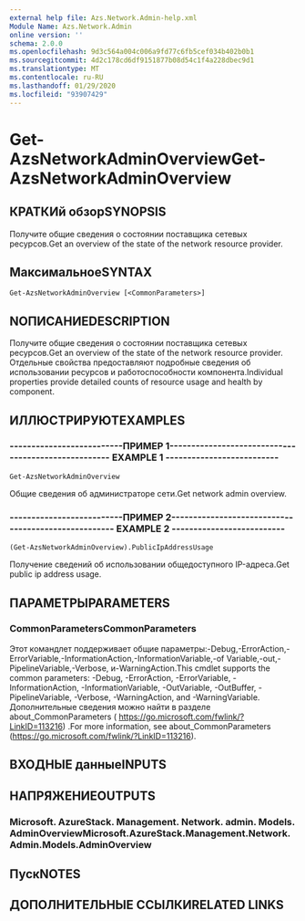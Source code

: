 ```yaml
---
external help file: Azs.Network.Admin-help.xml
Module Name: Azs.Network.Admin
online version: ''
schema: 2.0.0
ms.openlocfilehash: 9d3c564a004c006a9fd77c6fb5cef034b402b0b1
ms.sourcegitcommit: 4d2c178cd6df9151877b08d54c1f4a228dbec9d1
ms.translationtype: MT
ms.contentlocale: ru-RU
ms.lasthandoff: 01/29/2020
ms.locfileid: "93907429"
---
```

# <span data-ttu-id="26a18-101">Get-AzsNetworkAdminOverview</span><span class="sxs-lookup"><span data-stu-id="26a18-101">Get-AzsNetworkAdminOverview</span></span>

## <span data-ttu-id="26a18-102">КРАТКИй обзор</span><span class="sxs-lookup"><span data-stu-id="26a18-102">SYNOPSIS</span></span>
<span data-ttu-id="26a18-103">Получите общие сведения о состоянии поставщика сетевых ресурсов.</span><span class="sxs-lookup"><span data-stu-id="26a18-103">Get an overview of the state of the network resource provider.</span></span>

## <span data-ttu-id="26a18-104">Максимальное</span><span class="sxs-lookup"><span data-stu-id="26a18-104">SYNTAX</span></span>

```
Get-AzsNetworkAdminOverview [<CommonParameters>]
```

## <span data-ttu-id="26a18-105">NОПИСАНИЕ</span><span class="sxs-lookup"><span data-stu-id="26a18-105">DESCRIPTION</span></span>
<span data-ttu-id="26a18-106">Получите общие сведения о состоянии поставщика сетевых ресурсов.</span><span class="sxs-lookup"><span data-stu-id="26a18-106">Get an overview of the state of the network resource provider.</span></span> <span data-ttu-id="26a18-107">Отдельные свойства предоставляют подробные сведения об использовании ресурсов и работоспособности компонента.</span><span class="sxs-lookup"><span data-stu-id="26a18-107">Individual properties provide detailed counts of resource usage and health by component.</span></span>

## <span data-ttu-id="26a18-108">ИЛЛЮСТРИРУЮТ</span><span class="sxs-lookup"><span data-stu-id="26a18-108">EXAMPLES</span></span>

### <span data-ttu-id="26a18-109">--------------------------ПРИМЕР 1--------------------------</span><span class="sxs-lookup"><span data-stu-id="26a18-109">-------------------------- EXAMPLE 1 --------------------------</span></span>
```
Get-AzsNetworkAdminOverview
```

<span data-ttu-id="26a18-110">Общие сведения об администраторе сети.</span><span class="sxs-lookup"><span data-stu-id="26a18-110">Get network admin overview.</span></span>

### <span data-ttu-id="26a18-111">--------------------------ПРИМЕР 2--------------------------</span><span class="sxs-lookup"><span data-stu-id="26a18-111">-------------------------- EXAMPLE 2 --------------------------</span></span>
```
(Get-AzsNetworkAdminOverview).PublicIpAddressUsage
```

<span data-ttu-id="26a18-112">Получение сведений об использовании общедоступного IP-адреса.</span><span class="sxs-lookup"><span data-stu-id="26a18-112">Get public ip address usage.</span></span>

## <span data-ttu-id="26a18-113">ПАРАМЕТРЫ</span><span class="sxs-lookup"><span data-stu-id="26a18-113">PARAMETERS</span></span>

### <span data-ttu-id="26a18-114">CommonParameters</span><span class="sxs-lookup"><span data-stu-id="26a18-114">CommonParameters</span></span>
<span data-ttu-id="26a18-115">Этот командлет поддерживает общие параметры:-Debug,-ErrorAction,-ErrorVariable,-InformationAction,-InformationVariable,-of Variable,-out,-PipelineVariable,-Verbose, и-WarningAction.</span><span class="sxs-lookup"><span data-stu-id="26a18-115">This cmdlet supports the common parameters: -Debug, -ErrorAction, -ErrorVariable, -InformationAction, -InformationVariable, -OutVariable, -OutBuffer, -PipelineVariable, -Verbose, -WarningAction, and -WarningVariable.</span></span> <span data-ttu-id="26a18-116">Дополнительные сведения можно найти в разделе about_CommonParameters ( https://go.microsoft.com/fwlink/?LinkID=113216) .</span><span class="sxs-lookup"><span data-stu-id="26a18-116">For more information, see about_CommonParameters (https://go.microsoft.com/fwlink/?LinkID=113216).</span></span>

## <span data-ttu-id="26a18-117">ВХОДНЫЕ данные</span><span class="sxs-lookup"><span data-stu-id="26a18-117">INPUTS</span></span>

## <span data-ttu-id="26a18-118">НАПРЯЖЕНИЕ</span><span class="sxs-lookup"><span data-stu-id="26a18-118">OUTPUTS</span></span>

### <span data-ttu-id="26a18-119">Microsoft. AzureStack. Management. Network. admin. Models. AdminOverview</span><span class="sxs-lookup"><span data-stu-id="26a18-119">Microsoft.AzureStack.Management.Network.Admin.Models.AdminOverview</span></span>

## <span data-ttu-id="26a18-120">Пуск</span><span class="sxs-lookup"><span data-stu-id="26a18-120">NOTES</span></span>

## <span data-ttu-id="26a18-121">ДОПОЛНИТЕЛЬНЫЕ ССЫЛКИ</span><span class="sxs-lookup"><span data-stu-id="26a18-121">RELATED LINKS</span></span>

